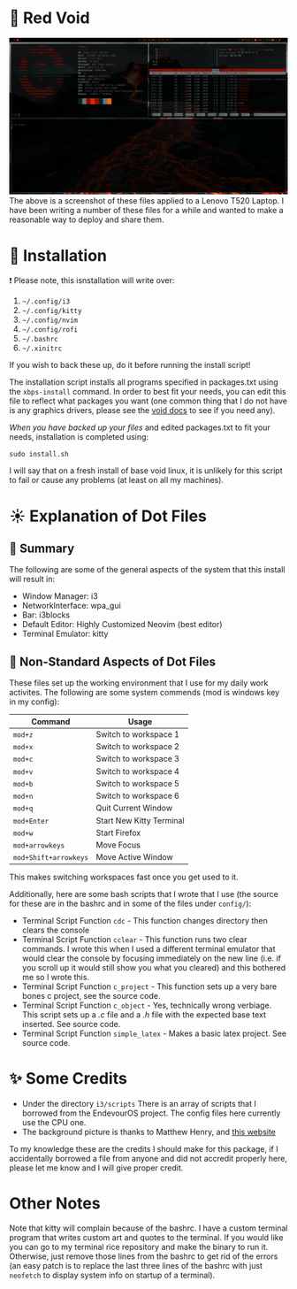 # :no_entry_sign: Red Void
![testimage](./Pictures/test_image.png)
The above is a screenshot of these files applied to a Lenovo T520 Laptop.  I
have been writing a number of these files for a while and wanted to make a
reasonable way to deploy and share them.

# :floppy_disk: Installation
:exclamation: Please note, this isnstallation will write over:
1. `~/.config/i3`
2. `~/.config/kitty`
3. `~/.config/nvim`
4. `~/.config/rofi`
5. `~/.bashrc`
6. `~/.xinitrc`

If you wish to back these up, do it before running the install script!

The installation script installs all programs specified in packages.txt using
the `xbps-install` command. In order to best fit your needs, you can edit this
file to reflect what packages you want (one common thing that I do not have is
any graphics drivers, please see the
[void docs](https://docs.voidlinux.org/config/graphical-session/graphics-drivers/index.html)
to see if you need any).

<em>When you have backed up your files</em> and edited packages.txt to fit your
needs, installation is completed using:

```
sudo install.sh
```

I will say that on a fresh install of base void linux, it is unlikely for
this script to fail or cause any problems (at least on all my machines).

# :sunny: Explanation of Dot Files

## :scroll: Summary
The following are some of the general aspects of the system that this install
will result in:
- Window Manager: i3
- NetworkInterface: wpa_gui
- Bar: i3blocks
- Default Editor: Highly Customized Neovim (best editor)
- Terminal Emulator: kitty

## :memo: Non-Standard Aspects of Dot Files
These files set up the working environment that I use for my daily work
activites. The following are some system commends (mod is windows key in my
config):

| Command              |           Usage          |
|----------------------|--------------------------|
|`mod+z`               | Switch to workspace 1    |
|`mod+x`               | Switch to workspace 2    |
|`mod+c`               | Switch to workspace 3    |
|`mod+v`               | Switch to workspace 4    |
|`mod+b`               | Switch to workspace 5    |
|`mod+n`               | Switch to workspace 6    |
|`mod+q`               | Quit Current Window      |
|`mod+Enter`           | Start New Kitty Terminal |
|`mod+w`               | Start Firefox            |
|`mod+arrowkeys`       | Move Focus               |
|`mod+Shift+arrowkeys` | Move Active Window       |

This makes switching workspaces fast once you get used to it.

Additionally, here are some bash scripts that I wrote that I use (the source for
these are in the bashrc and in some of the files under `config/`):
- Terminal Script Function `cdc` - This function changes directory then clears
  the console
- Terminal Script Function `cclear` - This function runs two clear commands. I
  wrote this when I used a different terminal emulator that would clear the
  console by focusing immediately on the new line (i.e. if you scroll up it
  would still show you what you cleared) and this bothered me so I wrote this.
- Terminal Script Function `c_project` - This function sets up a very bare bones
  c project, see the source code.
- Terminal Script Function `c_object` - Yes, technically wrong verbiage. This
  script sets up a <em>.c</em> file and a <em>.h</em> file with the expected
  base text inserted. See source code.
- Terminal Script Function `simple_latex` - Makes a basic latex project. See
  source code.

# :sparkles: Some Credits
- Under the directory `i3/scripts` There is an array of scripts that I borrowed
  from the EndevourOS project. The config files here currently use the CPU one.
- The background picture is thanks to Matthew Henry, and
[this website](https://unsplash.com/s/photos/natural)

To my knowledge these are the credits I should make for this package, if I
accidentally borrowed a file from anyone and did not accredit properly here,
please let me know and I will give proper credit.

# Other Notes
Note that kitty will complain because of the bashrc. I have a custom terminal
program that writes custom art and quotes to the terminal. If you would like you
can go to my terminal rice repository and make the binary to run it. Otherwise,
just remove those lines from the bashrc to get rid of the errors (an easy patch
is to replace the last three lines of the bashrc with just `neofetch` to display
system info on startup of a terminal).
